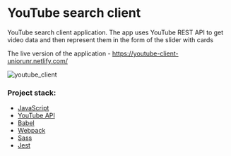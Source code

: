# YouTube search client
YouTube search client application. 
The app uses YouTube REST API to get video data and then represent them in the form of the slider with cards

The live version of the application - https://youtube-client-uniorunr.netlify.com/

![youtube_client](https://user-images.githubusercontent.com/33601725/62037682-cdcd7f00-b1e3-11e9-9836-5baf03326e2f.png)

### Project stack:
- [JavaScript](https://developer.mozilla.org/en-US/docs/Web/JavaScript)
- [YouTube API](https://developers.google.com/youtube/v3/)
- [Babel](https://babeljs.io/)
- [Webpack](https://webpack.js.org/)
- [Sass](https://sass-lang.com/)
- [Jest](https://jestjs.io/en/)
